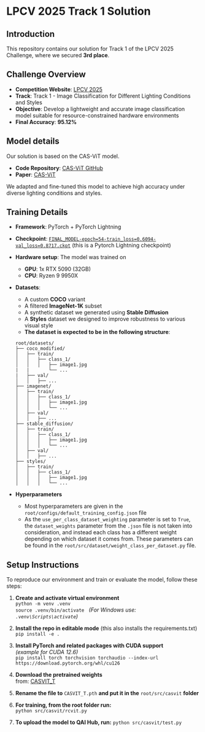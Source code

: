# LPCV 2025 Track 1 Solution

## Introduction

This repository contains our solution for Track 1 of the LPCV 2025 Challenge, where we secured **3rd place**.
## Challenge Overview

- **Competition Website**: [LPCV 2025](https://lpcv.ai/2025LPCVC/image-classification)
- **Track**: Track 1 - Image Classification for Different Lighting Conditions and Styles
- **Objective**: Develop a lightweight and accurate image classification model suitable for resource-constrained hardware environments
- **Final Accuracy**: **95.12%** 

## Model details

Our solution is based on the CAS-ViT model.

- **Code Repository**: [CAS-ViT GitHub](https://github.com/Tianfang-Zhang/CAS-ViT)  
- **Paper**: [CAS-ViT](https://arxiv.org/abs/2408.03703)  

We adapted and fine-tuned this model to achieve high accuracy under diverse lighting conditions and styles.


## Training Details

- **Framework**: PyTorch + PyTorch Lightning
- **Checkpoint**: [`FINAL_MODEL-epoch=54-train_loss=0.6094-val_loss=0.8717.ckpt`](https://drive.google.com/file/d/1u_UzRuVfSNPCHaOv33xwhqsd_gvmMHfG/view?usp=drive_link) (this is a Pytorch Lightning checkpoint)
- **Hardware setup**: The model was trained on
   - **GPU**: 1x RTX 5090 (32GB)
   - **CPU**: Ryzen 9 9950X
- **Datasets**: 
  - A custom **COCO** variant
  - A filtered **ImageNet-1K** subset
  - A synthetic dataset we generated using **Stable Diffusion**
  - A **Styles** dataset we designed to improve robustness to various visual style
  - **The dataset is expected to be in the following structure**:
   ```
   root/datasets/
   ├── coco_modified/
   │   ├── train/
   │   │   ├── class_1/
   │   │   │   ├── image1.jpg
   |   |       └── ...
   |   ├── val/
   │   │   ├── ...
   ├── imagenet/
   │   ├── train/
   │   │   ├── class_1/
   │   │   │   ├── image1.jpg
   │   │   │   └── ...
   │   ├── val/
   │   │   ├── ...
   ├── stable_diffusion/
   │   ├── train/
   │   │   ├── class_1/
   │   │   │   ├── image1.jpg
   │   │   │   └── ...
   │   ├── val/
   │   │   ├── ...
   ├── styles/
   │   ├── train/
   │   │   ├── class_1/
   │   │   │   ├── image1.jpg
   │   │   │   └── ...
   ```

- **Hyperparameters**
    - Most hyperparameters are given in the `root/configs/default_training_config.json` file
    - As the `use_per_class_dataset_weighting` parameter is set to `True`, the `dataset_weights` parameter from the `.json` file is not taken into consideration, and instead each class has a different weight depending on which dataset it comes from. These parameters can be found in the `root/src/dataset/weight_class_per_dataset.py` file.


## Setup Instructions

To reproduce our environment and train or evaluate the model, follow these steps:

1. **Create and activate virtual environment**  
   `python -m venv .venv`  
   `source .venv/bin/activate`  &nbsp;&nbsp;*(For Windows use: `.venv\Scripts\activate`)*

2. **Install the repo in editable mode**  (this also installs the requirements.txt) 
   `pip install -e .`

3. **Install PyTorch and related packages with CUDA support**  
   *(example for CUDA 12.6)*  
   `pip install torch torchvision torchaudio --index-url https://download.pytorch.org/whl/cu126`

4. **Download the pretrained weights**  
   from: [CASVIT_T](https://drive.google.com/file/d/1N5Y81Vcyf2ox41TC3wlRBxgQPYaEndTW/view)

5. **Rename the file to** `CASVIT_T.pth` **and put it in the** `root/src/casvit` **folder**

6. **For training, from the root folder run:**  
   `python src/casvit/rcvit.py`

7. **To upload the model to QAI Hub, run:**
   `python src/casvit/test.py`


